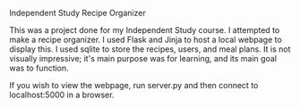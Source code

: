 Independent Study Recipe Organizer

This was a project done for my Independent Study course. I attempted to make a recipe organizer. I used Flask and Jinja to host a local webpage to display this. I used sqlite to store the recipes, users, and meal plans. It is not visually impressive; it's main purpose was for learning, and its main goal was to function. 

If you wish to view the webpage, run server.py and then connect to localhost:5000 in a browser.
